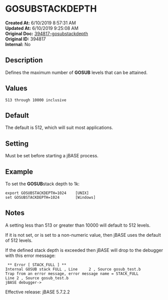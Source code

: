 # GOSUBSTACKDEPTH

**Created At:** 6/10/2019 8:57:31 AM  
**Updated At:** 6/10/2019 9:25:08 AM  
**Original Doc:** [394817-gosubstackdepth](https://docs.jbase.com/41717-environment-variables/394817-gosubstackdepth)  
**Original ID:** 394817  
**Internal:** No  


## Description

Defines the maximum number of **GOSUB** levels that can be attained.



## Values

```
513 through 10000 inclusive
```



## Default

The default is 512, which will suit most applications.



## Setting

Must be set before starting a jBASE process.



## Example

To set the **GOSUB**stack depth to 1k:

```
export GOSUBSTACKDEPTH=1024    [UNIX]
set GOSUBSTACKDEPTH=1024       [Windows]
```



## Notes

A setting less than 513 or greater than 10000 will default to 512 levels.

If it is not set, or is set to a non-numeric value, then jBASE uses the default of 512 levels.

If the defined stack depth is exceeded then jBASE will drop to the debugger with this error message:

```
 ** Error [ STACK_FULL ] **
Internal GOSUB stack FULL , Line     2 , Source gosub_test.b
Trap from an error message, error message name = STACK_FULL
Line 2 , Source gosub_test.b
jBASE debugger->
```



Effective release: jBASE 5.7.2.2
